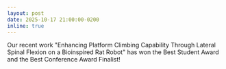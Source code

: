 ```yaml
---
layout: post
date: 2025-10-17 21:00:00-0200
inline: true
---
```


Our recent work "Enhancing Platform Climbing Capability Through Lateral Spinal Flexion on a Bioinspired Rat Robot" has won the Best Student Award and the Best Conference Award Finalist! 



